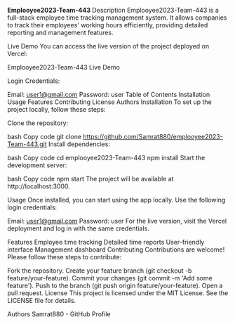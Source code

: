 **Emplooyee2023-Team-443**
Description
Emplooyee2023-Team-443 is a full-stack employee time tracking management system. It allows companies to track their employees' working hours efficiently, providing detailed reporting and management features.

Live Demo
You can access the live version of the project deployed on Vercel:

Emplooyee2023-Team-443 Live Demo

Login Credentials:

Email: user1@gmail.com
Password: user
Table of Contents
Installation
Usage
Features
Contributing
License
Authors
Installation
To set up the project locally, follow these steps:

Clone the repository:

bash
Copy code
git clone https://github.com/Samrat880/emplooyee2023-Team-443.git
Install dependencies:

bash
Copy code
cd emplooyee2023-Team-443
npm install
Start the development server:

bash
Copy code
npm start
The project will be available at http://localhost:3000.

Usage
Once installed, you can start using the app locally. Use the following login credentials:

Email: user1@gmail.com
Password: user
For the live version, visit the Vercel deployment and log in with the same credentials.

Features
Employee time tracking
Detailed time reports
User-friendly interface
Management dashboard
Contributing
Contributions are welcome! Please follow these steps to contribute:

Fork the repository.
Create your feature branch (git checkout -b feature/your-feature).
Commit your changes (git commit -m 'Add some feature').
Push to the branch (git push origin feature/your-feature).
Open a pull request.
License
This project is licensed under the MIT License. See the LICENSE file for details.

Authors
Samrat880 - GitHub Profile
